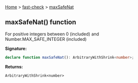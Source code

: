 [Home](/) &gt; [fast-check](../fast-check.md) &gt; [maxSafeNat](maxSafeNat_1.md)

## maxSafeNat() function

For positive integers between 0 (included) and Number.MAX\_SAFE\_INTEGER (included)

<b>Signature:</b>

```typescript
declare function maxSafeNat(): ArbitraryWithShrink<number>;
```
<b>Returns:</b>

`ArbitraryWithShrink<number>`

